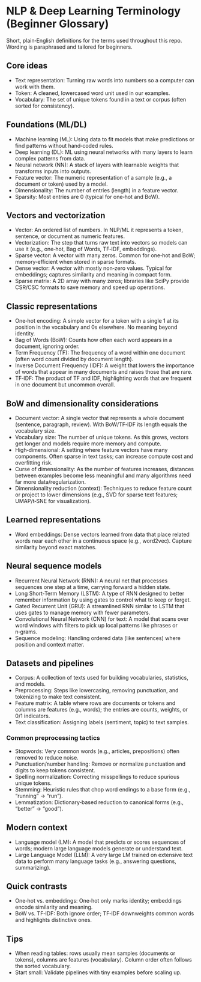# NLP & Deep Learning Terminology (Beginner Glossary)

Short, plain‑English definitions for the terms used throughout this repo. Wording is paraphrased and tailored for beginners.

## Core ideas

- Text representation: Turning raw words into numbers so a computer can work with them.
- Token: A cleaned, lowercased word unit used in our examples.
- Vocabulary: The set of unique tokens found in a text or corpus (often sorted for consistency).

## Foundations (ML/DL)

- Machine learning (ML): Using data to fit models that make predictions or find patterns without hand‑coded rules.
- Deep learning (DL): ML using neural networks with many layers to learn complex patterns from data.
- Neural network (NN): A stack of layers with learnable weights that transforms inputs into outputs.
- Feature vector: The numeric representation of a sample (e.g., a document or token) used by a model.
- Dimensionality: The number of entries (length) in a feature vector.
- Sparsity: Most entries are 0 (typical for one‑hot and BoW).

## Vectors and vectorization

- Vector: An ordered list of numbers. In NLP/ML it represents a token, sentence, or document as numeric features.
- Vectorization: The step that turns raw text into vectors so models can use it (e.g., one‑hot, Bag of Words, TF‑IDF, embeddings).
- Sparse vector: A vector with many zeros. Common for one‑hot and BoW; memory‑efficient when stored in sparse formats.
- Dense vector: A vector with mostly non‑zero values. Typical for embeddings; captures similarity and meaning in compact form.
- Sparse matrix: A 2D array with many zeros; libraries like SciPy provide CSR/CSC formats to save memory and speed up operations.

## Classic representations

- One‑hot encoding: A simple vector for a token with a single 1 at its position in the vocabulary and 0s elsewhere. No meaning beyond identity.
- Bag of Words (BoW): Counts how often each word appears in a document, ignoring order.
- Term Frequency (TF): The frequency of a word within one document (often word count divided by document length).
- Inverse Document Frequency (IDF): A weight that lowers the importance of words that appear in many documents and raises those that are rare.
- TF‑IDF: The product of TF and IDF, highlighting words that are frequent in one document but uncommon overall.

## BoW and dimensionality considerations

- Document vector: A single vector that represents a whole document (sentence, paragraph, review). With BoW/TF‑IDF its length equals the vocabulary size.
- Vocabulary size: The number of unique tokens. As this grows, vectors get longer and models require more memory and compute.
- High‑dimensional: A setting where feature vectors have many components. Often sparse in text tasks; can increase compute cost and overfitting risk.
- Curse of dimensionality: As the number of features increases, distances between examples become less meaningful and many algorithms need far more data/regularization.
- Dimensionality reduction (context): Techniques to reduce feature count or project to lower dimensions (e.g., SVD for sparse text features; UMAP/t‑SNE for visualization).

## Learned representations

- Word embeddings: Dense vectors learned from data that place related words near each other in a continuous space (e.g., word2vec). Capture similarity beyond exact matches.

## Neural sequence models

- Recurrent Neural Network (RNN): A neural net that processes sequences one step at a time, carrying forward a hidden state.
- Long Short‑Term Memory (LSTM): A type of RNN designed to better remember information by using gates to control what to keep or forget.
- Gated Recurrent Unit (GRU): A streamlined RNN similar to LSTM that uses gates to manage memory with fewer parameters.
- Convolutional Neural Network (CNN) for text: A model that scans over word windows with filters to pick up local patterns like phrases or n‑grams.
- Sequence modeling: Handling ordered data (like sentences) where position and context matter.

## Datasets and pipelines

- Corpus: A collection of texts used for building vocabularies, statistics, and models.
- Preprocessing: Steps like lowercasing, removing punctuation, and tokenizing to make text consistent.
- Feature matrix: A table where rows are documents or tokens and columns are features (e.g., words); the entries are counts, weights, or 0/1 indicators.
- Text classification: Assigning labels (sentiment, topic) to text samples.

### Common preprocessing tactics

- Stopwords: Very common words (e.g., articles, prepositions) often removed to reduce noise.
- Punctuation/number handling: Remove or normalize punctuation and digits to keep tokens consistent.
- Spelling normalization: Correcting misspellings to reduce spurious unique tokens.
- Stemming: Heuristic rules that chop word endings to a base form (e.g., “running” → “run”).
- Lemmatization: Dictionary‑based reduction to canonical forms (e.g., “better” → “good”).

## Modern context

- Language model (LM): A model that predicts or scores sequences of words; modern large language models generate or understand text.
- Large Language Model (LLM): A very large LM trained on extensive text data to perform many language tasks (e.g., answering questions, summarizing).

## Quick contrasts

- One‑hot vs. embeddings: One‑hot only marks identity; embeddings encode similarity and meaning.
- BoW vs. TF‑IDF: Both ignore order; TF‑IDF downweights common words and highlights distinctive ones.

## Tips

- When reading tables: rows usually mean samples (documents or tokens), columns are features (vocabulary). Column order often follows the sorted vocabulary.
- Start small: Validate pipelines with tiny examples before scaling up.
